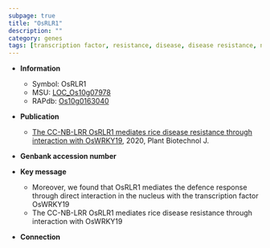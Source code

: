 ```yaml
---
subpage: true
title: "OsRLR1"
description: ""
category: genes
tags: [transcription factor, resistance, disease, disease resistance, nucleus, defence, defence response]
---
```


* **Information**  
    + Symbol: OsRLR1  
    + MSU: [LOC_Os10g07978](http://rice.plantbiology.msu.edu/cgi-bin/ORF_infopage.cgi?orf=LOC_Os10g07978)  
    + RAPdb: [Os10g0163040](http://rapdb.dna.affrc.go.jp/viewer/gbrowse_details/irgsp1?name=Os10g0163040)  

* **Publication**  
    + [The CC-NB-LRR OsRLR1 mediates rice disease resistance through interaction with OsWRKY19](http://www.ncbi.nlm.nih.gov/pubmed?term=The+CC-NB-LRR+OsRLR1+mediates+rice+disease+resistance+through+interaction+with+OsWRKY19%5BTitle%5D), 2020, Plant Biotechnol J.

* **Genbank accession number**  

* **Key message**  
    + Moreover, we found that OsRLR1 mediates the defence response through direct interaction in the nucleus with the transcription factor OsWRKY19
    + The CC-NB-LRR OsRLR1 mediates rice disease resistance through interaction with OsWRKY19

* **Connection**  



